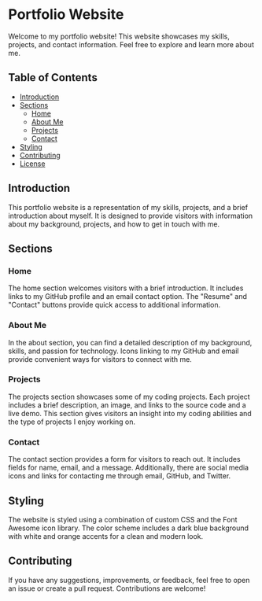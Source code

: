 # Portfolio Website

Welcome to my portfolio website! This website showcases my skills, projects, and contact information. Feel free to explore and learn more about me.

## Table of Contents

- [Introduction](#introduction)
- [Sections](#sections)
  - [Home](#home)
  - [About Me](#about-me)
  - [Projects](#projects)
  - [Contact](#contact)
- [Styling](#styling)
- [Contributing](#contributing)
- [License](#license)

## Introduction

This portfolio website is a representation of my skills, projects, and a brief introduction about myself. It is designed to provide visitors with information about my background, projects, and how to get in touch with me.

## Sections

### Home

The home section welcomes visitors with a brief introduction. It includes links to my GitHub profile and an email contact option. The "Resume" and "Contact" buttons provide quick access to additional information.

### About Me

In the about section, you can find a detailed description of my background, skills, and passion for technology. Icons linking to my GitHub and email provide convenient ways for visitors to connect with me.

### Projects

The projects section showcases some of my coding projects. Each project includes a brief description, an image, and links to the source code and a live demo. This section gives visitors an insight into my coding abilities and the type of projects I enjoy working on.

### Contact

The contact section provides a form for visitors to reach out. It includes fields for name, email, and a message. Additionally, there are social media icons and links for contacting me through email, GitHub, and Twitter.

## Styling

The website is styled using a combination of custom CSS and the Font Awesome icon library. The color scheme includes a dark blue background with white and orange accents for a clean and modern look.

## Contributing

If you have any suggestions, improvements, or feedback, feel free to open an issue or create a pull request. Contributions are welcome!



